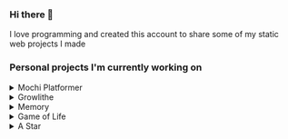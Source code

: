### Hi there 👋
I love programming and created this account to share some of my static web projects I made

### Personal projects I'm currently working on
<details>
   <summary>Mochi Platformer</summary>
   <a href="https://anoname112.github.io/Mochi-Platformer/">
      <img src="https://raw.githubusercontent.com/Anoname112/Mochi-Platformer/main/ss.png" title="Mochi Platformer" height="300">
   </a>
   <div>
      https://anoname112.github.io/Mochi-Platformer/
   </div>
</details>
<details>
   <summary>Growlithe</summary>
   <a href="https://anoname112.github.io/Growlithe/">
      <img src="https://raw.githubusercontent.com/Anoname112/Growlithe/main/ss.png" title="Growlithe" height="300">
   </a>
   <div>
      https://anoname112.github.io/Growlithe/
   </div>
</details>
<details>
   <summary>Memory</summary>
   <a href="https://anoname112.github.io/Memory/">
      <img src="https://raw.githubusercontent.com/Anoname112/Memory/main/ss.png" title="Memory" height="300">
   </a>
   <div>
      https://anoname112.github.io/Memory/
   </div>
</details>
<details>
   <summary>Game of Life</summary>
   <a href="https://anoname112.github.io/Game-of-Life/">
      <img src="https://raw.githubusercontent.com/Anoname112/Game-of-Life/main/ss.png" title="Game of Life" height="300">
   </a>
   <div>
      https://anoname112.github.io/Game-of-Life/
   </div>
</details>
<details>
   <summary>A Star</summary>
   <a href="https://anoname112.github.io/A-Star/">
      <img src="https://raw.githubusercontent.com/Anoname112/A-Star/main/ss.png" title="A*" height="300">
   </a>
   <div>
      https://anoname112.github.io/A-Star/
   </div>
</details>

<!--
**Anoname112/Anoname112** is a ✨ _special_ ✨ repository because its `README.md` (this file) appears on your GitHub profile.

### Hi there 👋
Here are some ideas to get you started:
- 🔭 I’m currently working on ...
- 🌱 I’m currently learning ...
- 👯 I’m looking to collaborate on ...
- 🤔 I’m looking for help with ...
- 💬 Ask me about ...
- 📫 How to reach me: ...
- 😄 Pronouns: ...
- ⚡ Fun fact: ...
-->
